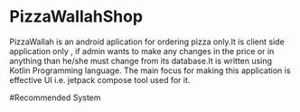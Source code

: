 # PizzaWallahShop
PizzaWallah is an android aplication for ordering pizza only.It is client side application only , if admin wants to make any changes in the price or in anything than he/she must change from its database.It is written using Kotlin Programming language. The main focus for making this application is effective UI i.e. jetpack compose tool used for it.

#Recommended System

